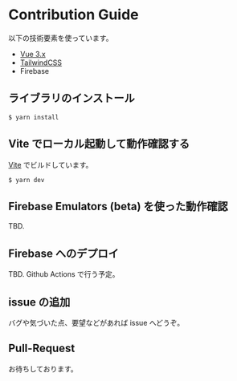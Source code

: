 # Contribution Guide

以下の技術要素を使っています。

- [Vue 3.x](https://github.com/vuejs/vue-next)
- [TailwindCSS](https://tailwindcss.com/)
- Firebase

## ライブラリのインストール

```
$ yarn install
```

## Vite でローカル起動して動作確認する

[Vite](https://github.com/vitejs/vite) でビルドしています。

```
$ yarn dev
```

## Firebase Emulators (beta) を使った動作確認

TBD.

## Firebase へのデプロイ

TBD. Github Actions で行う予定。

## issue の追加

バグや気づいた点、要望などがあれば issue へどうぞ。

## Pull-Request

お待ちしております。
